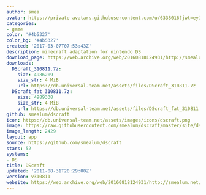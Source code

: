 ```yaml
---
author: smea
avatar: https://private-avatars.githubusercontent.com/u/6338016?jwt=eyJhbGciOiJIUzI1NiIsInR5cCI6IkpXVCJ9.eyJpc3MiOiJnaXRodWIuY29tIiwiYXVkIjoicmF3LmdpdGh1YnVzZXJjb250ZW50LmNvbSIsImtleSI6ImtleTEiLCJleHAiOjE3MzQ2MzM2NjAsIm5iZiI6MTczNDYzMjQ2MCwicGF0aCI6Ii91LzYzMzgwMTYifQ.0vzgpxNit1g8NEq1beyCxHB5a3n_Ad2cWhXX8JLvBBg&v=4
categories:
- game
color: '#4b5327'
color_bg: '#4b5327'
created: '2017-03-07T07:53:43Z'
description: minecraft adaptation for nintendo DS
download_page: https://web.archive.org/web/20160818124931/http://smealum.net/dscraft/
downloads:
  DScraft_310811.7z:
    size: 4986209
    size_str: 4 MiB
    url: https://db.universal-team.net/assets/files/DScraft_310811.7z
  DScraft_fat_310811.7z:
    size: 4989338
    size_str: 4 MiB
    url: https://db.universal-team.net/assets/files/DScraft_fat_310811.7z
github: smealum/dscraft
icon: https://db.universal-team.net/assets/images/icons/dscraft.png
image: https://raw.githubusercontent.com/smealum/dscraft/master/site/dscraft-logo.png
image_length: 2429
layout: app
source: https://github.com/smealum/dscraft
stars: 52
systems:
- DS
title: DScraft
updated: '2011-08-31T20:29:00Z'
version: v310811
website: https://web.archive.org/web/20160818124931/http://smealum.net/dscraft/
---
```

